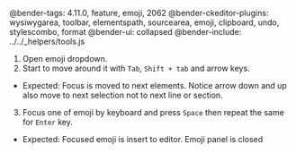 @bender-tags: 4.11.0, feature, emoji, 2062
@bender-ckeditor-plugins: wysiwygarea, toolbar, elementspath, sourcearea, emoji, clipboard, undo, stylescombo, format
@bender-ui: collapsed
@bender-include: ../../_helpers/tools.js

1. Open emoji dropdown.
2. Start to move around it with `Tab`, `Shift + tab` and arrow keys.
  * Expected: Focus is moved to next elements. Notice arrow down and up also move to next selection not to next line or section.
3. Focus one of emoji by keyboard and press `Space` then repeat the same for `Enter` key.
  * Expected: Focused emoji is insert to editor. Emoji panel is closed
